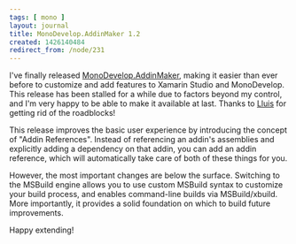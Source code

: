 ```yaml
---
tags: [ mono ]
layout: journal
title: MonoDevelop.AddinMaker 1.2
created: 1426140484
redirect_from: /node/231
---
```

I've finally released [MonoDevelop.AddinMaker](https://mhut.ch/addinmaker/1.2), making it easier than ever before to customize and add features to Xamarin Studio and MonoDevelop. This release has been stalled for a while due to factors beyond my control, and I'm very happy to be able to make it available at last.<!--break--> Thanks to [Lluis](https://twitter.com/slluis) for getting rid of the roadblocks!

This release improves the basic user experience by introducing the concept of "Addin References". Instead of referencing an addin's assemblies and explicitly adding a dependency on that addin, you can add an addin reference, which will automatically take care of both of these things for you.

However, the most important changes are below the surface. Switching to the MSBuild engine allows you to use custom MSBuild syntax to customize your build process, and enables command-line builds via MSBuild/xbuild. More importantly, it provides a solid foundation on which to build future improvements.

Happy extending!
